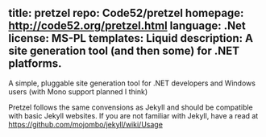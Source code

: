 title: pretzel
repo: Code52/pretzel
homepage: http://code52.org/pretzel.html
language: .Net
license: MS-PL
templates: Liquid
description: A site generation tool (and then some) for .NET platforms.
---

A simple, pluggable site generation tool for .NET developers and Windows users (with Mono support planned I think)

Pretzel follows the same convensions as Jekyll and should be compatible with basic Jekyll websites. If you are not familiar with Jekyll, have a read at https://github.com/mojombo/jekyll/wiki/Usage